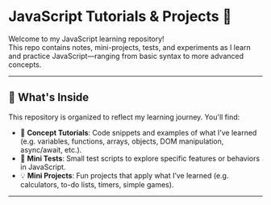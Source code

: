 # JavaScript Tutorials & Projects 🚀

Welcome to my JavaScript learning repository!  
This repo contains notes, mini-projects, tests, and experiments as I learn and practice JavaScript—ranging from basic syntax to more advanced concepts.

---

## 📘 What's Inside

This repository is organized to reflect my learning journey. You'll find:

- 🧠 **Concept Tutorials**: Code snippets and examples of what I’ve learned (e.g. variables, functions, arrays, objects, DOM manipulation, async/await, etc.).
- 🔬 **Mini Tests**: Small test scripts to explore specific features or behaviors in JavaScript.
- 💡 **Mini Projects**: Fun projects that apply what I’ve learned (e.g. calculators, to-do lists, timers, simple games).

---
